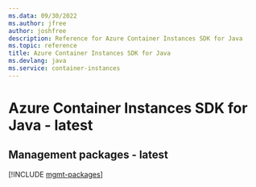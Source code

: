 ```yaml
---
ms.data: 09/30/2022
ms.author: jfree
author: joshfree
description: Reference for Azure Container Instances SDK for Java
ms.topic: reference
title: Azure Container Instances SDK for Java
ms.devlang: java
ms.service: container-instances
---
```

# Azure Container Instances SDK for Java - latest

## Management packages - latest
[!INCLUDE [mgmt-packages](container-instances-mgmt-index.md)]